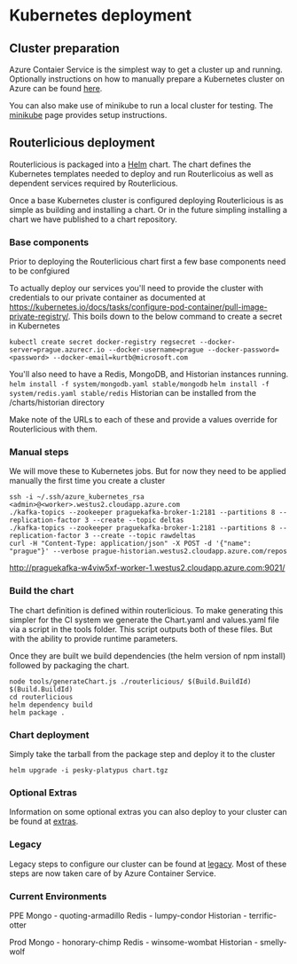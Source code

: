 # Kubernetes deployment

## Cluster preparation
Azure Contaier Service is the simplest way to get a cluster up and running. Optionally instructions on how to manually
prepare a Kubernetes cluster on Azure can be found [here](azure.md).

You can also make use of minikube to run a local cluster for testing. The [minikube](minikube.md) page provides setup
instructions.

## Routerlicious deployment

Routerlicious is packaged into a [Helm](https://helm.sh) chart. The chart defines the Kubernetes templates needed
to deploy and run Routerlicoius as well as dependent services required by Routerlicious.

Once a base Kubernetes cluster is configured deploying Routerlicious is as simple as building and installing a
chart. Or in the future simpling installing a chart we have published to a chart repository.

### Base components

Prior to deploying the Routerlicious chart first a few base components need to be confgiured

To actually deploy our services you'll need to provide the cluster with credentials to our private container as
documented at https://kubernetes.io/docs/tasks/configure-pod-container/pull-image-private-registry/. This boils
down to the below command to create a secret in Kubernetes

```
kubectl create secret docker-registry regsecret --docker-server=prague.azurecr.io --docker-username=prague --docker-password=<password> --docker-email=kurtb@microsoft.com
```

You'll also need to have a Redis, MongoDB, and Historian instances running.
`helm install -f system/mongodb.yaml stable/mongodb`
`helm install -f system/redis.yaml stable/redis`
Historian can be installed from the /charts/historian directory

Make note of the URLs to each of these and provide a values override for Routerlicious with them.

### Manual steps

We will move these to Kubernetes jobs. But for now they need to be applied manually the first time you create a cluster

```
ssh -i ~/.ssh/azure_kubernetes_rsa <admin>@<worker>.westus2.cloudapp.azure.com
./kafka-topics --zookeeper praguekafka-broker-1:2181 --partitions 8 --replication-factor 3 --create --topic deltas
./kafka-topics --zookeeper praguekafka-broker-1:2181 --partitions 8 --replication-factor 3 --create --topic rawdeltas
curl -H "Content-Type: application/json" -X POST -d '{"name": "prague"}' --verbose prague-historian.westus2.cloudapp.azure.com/repos
```


http://praguekafka-w4viw5xf-worker-1.westus2.cloudapp.azure.com:9021/

### Build the chart

The chart definition is defined within routerlicious. To make generating this simpler for the CI system we
generate the Chart.yaml and values.yaml file via a script in the tools folder. This script outputs both of
these files. But with the ability to provide runtime parameters.

Once they are built we build dependencies (the helm version of npm install) followed by packaging the chart.

```
node tools/generateChart.js ./routerlicious/ $(Build.BuildId) $(Build.BuildId)
cd routerlicious
helm dependency build
helm package .
```

### Chart deployment

Simply take the tarball from the package step and deploy it to the cluster

```
helm upgrade -i pesky-platypus chart.tgz
```

### Optional Extras

Information on some optional extras you can also deploy to your cluster can be found at [extras](extras.md).

### Legacy

Legacy steps to configure our cluster can be found at [legacy](legacy.md). Most of these steps are now taken
care of by Azure Container Service.

### Current Environments

PPE
Mongo - quoting-armadillo
Redis - lumpy-condor
Historian - terrific-otter

Prod
Mongo - honorary-chimp
Redis - winsome-wombat
Historian - smelly-wolf
